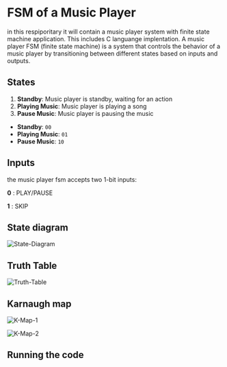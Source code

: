 # FSM of a Music Player

in this respiporitary it will contain a music player system with finite state machine application. This includes C languange implentation.
A music player FSM (finite state machine) is a system that controls the behavior of a music player by transitioning between different states based on inputs and outputs.

## States

1.  **Standby**: Music player is standby, waiting for an action
2.  **Playing Music**: Music player is playing a song
3.  **Pause Music**: Music player is pausing the music

-   **Standby**: `00`
-   **Playing Music**: `01`
-   **Pause Music**: `10`

## Inputs
the music player fsm accepts two 1-bit inputs:

**0** : PLAY/PAUSE

**1** : SKIP

## State diagram

![State-Diagram](https://user-images.githubusercontent.com/114073725/211994815-36cc275e-0ff2-4994-9f90-9d4efdb0a030.jpeg)



## Truth Table

![Truth-Table](https://user-images.githubusercontent.com/114073725/211994957-4457258b-27a7-44c6-9dd6-446986c4a76b.jpeg)


## Karnaugh map

![K-Map-1](https://user-images.githubusercontent.com/114073725/211994978-5638327f-142e-462d-ba06-4eebb6afb28c.jpeg)

![K-Map-2](https://user-images.githubusercontent.com/114073725/211994984-cc705ca0-dc8d-4d92-9b3b-f9b39b5acd7d.jpeg)



## Running the code


